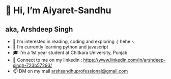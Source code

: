 # 👋 Hi, I’m Aiyaret-Sandhu 
## aka, Arshdeep Singh
- 👀 I’m interested in reading, coding and exploring :) hehe ~
- 🌱 I’m currently learning python and javascript
- 🎓 I'm a 1st year student at Chitkara University, Punjab 
- 💞️ Connect to me on my linkedin : https://www.linkedin.com/in/arshdeep-singh-723b57293/
- 📫 DM on my mail arshsandhuprofessional@gmail.com

<!---
Aiyaret-Sandhu/Aiyaret-Sandhu is a ✨ special ✨ repository because its `README.md` (this file) appears on your GitHub profile.
You can click the Preview link to take a look at your changes.
--->
